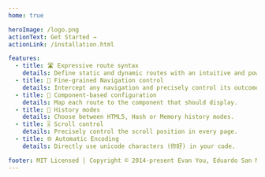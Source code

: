 ```yaml
---
home: true

heroImage: /logo.png
actionText: Get Started →
actionLink: /installation.html

features:
  - title: 🛣 Expressive route syntax
    details: Define static and dynamic routes with an intuitive and powerful syntax.
  - title: 🛑 Fine-grained Navigation control
    details: Intercept any navigation and precisely control its outcome.
  - title: 🧱 Component-based configuration
    details: Map each route to the component that should display.
  - title: 🔌 History modes
    details: Choose between HTML5, Hash or Memory history modes.
  - title: 🎚 Scroll control
    details: Precisely control the scroll position in every page.
  - title: 🌐 Automatic Encoding
    details: Directly use unicode characters (你好) in your code.

footer: MIT Licensed | Copyright © 2014-present Evan You, Eduardo San Martin Morote
---
```


<HomeSponsors />

<script setup>
import HomeSponsors from './.vitepress/components/HomeSponsors.vue'
</script>

